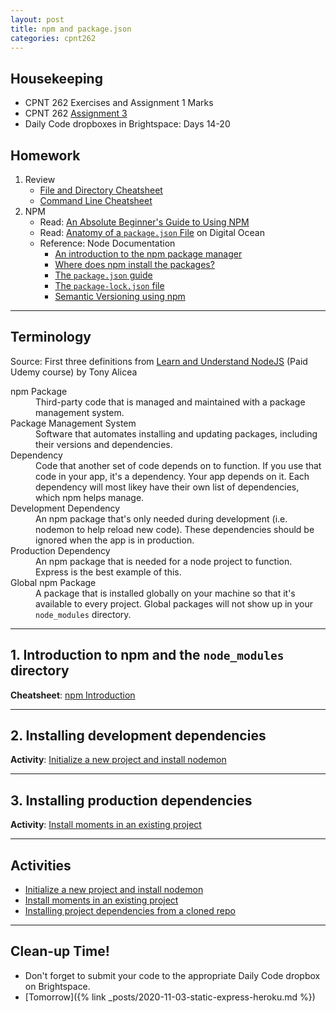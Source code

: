 ```yaml
---
layout: post
title: npm and package.json
categories: cpnt262
---
```

## Housekeeping
- CPNT 262 Exercises and Assignment 1 Marks
- CPNT 262 [Assignment 3](https://github.com/sait-wbdv/assessments/tree/master/cpnt262)
- Daily Code dropboxes in Brightspace: Days 14-20

## Homework
1. Review
    - [File and Directory Cheatsheet]({{site.basurl}}/cheatsheets/naming-conventions)
    - [Command Line Cheatsheet]({{site.basurl}}/cheatsheets/command-line)
2. NPM
    - Read: [An Absolute Beginner's Guide to Using NPM](https://nodesource.com/blog/an-absolute-beginners-guide-to-using-npm/)
    - Read: [Anatomy of a `package.json` File](https://www.digitalocean.com/community/tutorials/nodejs-package-json) on Digital Ocean
    - Reference: Node Documentation
        - [An introduction to the npm package manager](https://nodejs.dev/learn/an-introduction-to-the-npm-package-manager)
        - [Where does npm install the packages?](https://nodejs.dev/learn/where-does-npm-install-the-packages)
        - [The `package.json` guide](https://nodejs.dev/learn/the-package-json-guide)
        - [The `package-lock.json` file](https://nodejs.dev/learn/the-package-lock-json-file)
        - [Semantic Versioning using npm](https://nodejs.dev/learn/semantic-versioning-using-npm)

---

## Terminology
Source: First three definitions from [Learn and Understand NodeJS](https://www.udemy.com/course/understand-nodejs/) (Paid Udemy course) by Tony Alicea
<dl>
  <dt>npm Package</dt>
  <dd>Third-party code that is managed and maintained with a package management system.</dd>
  <dt>Package Management System</dt>
  <dd>Software that automates installing and updating packages, including their versions and dependencies.</dd>
  <dt>Dependency</dt>
  <dd>Code that another set of code depends on to function. If you use that code in your app, it's a dependency. Your app depends on it. Each dependency will most likey have their own list of dependencies, which npm helps manage.</dd>
  <dt>Development Dependency</dt>
  <dd>An npm package that's only needed during development (i.e. nodemon to help reload new code). These dependencies should be ignored when the app is in production.</dd>
  <dt>Production Dependency</dt>
  <dd>An npm package that is needed for a node project to function. Express is the best example of this.</dd>
  <dt>Global npm Package</dt>
  <dd>A package that is installed globally on your machine so that it's available to every project. Global packages will not show up in your <code>node_modules</code> directory.</dd>
</dl>

---

## 1. Introduction to npm and the `node_modules` directory

**Cheatsheet**: [npm Introduction](https://github.com/sait-wbdv/sample-code/tree/master/backend/npm)

---

## 2. Installing development dependencies

**Activity**: [Initialize a new project and install nodemon](https://github.com/sait-wbdv/sample-code/tree/master/backend/npm/hello-npm)

---

## 3. Installing production dependencies

**Activity**: [Install moments in an existing project](https://github.com/sait-wbdv/sample-code/tree/master/backend/npm/hello-moment)

---

## Activities
- [Initialize a new project and install nodemon](https://github.com/sait-wbdv/sample-code/tree/master/backend/npm/hello-npm)
- [Install moments in an existing project](https://github.com/sait-wbdv/sample-code/tree/master/backend/npm/hello-moment)
- [Installing project dependencies from a cloned repo](https://github.com/sait-wbdv/sample-code/tree/master/backend/npm/hello-npm-install)

---

## Clean-up Time!
- Don't forget to submit your code to the appropriate Daily Code dropbox on Brightspace.
- [Tomorrow]({% link _posts/2020-11-03-static-express-heroku.md %})